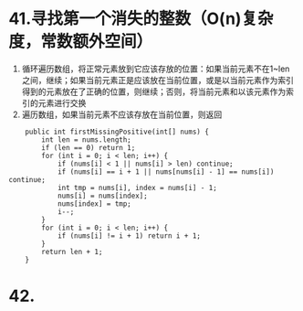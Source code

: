 # 41.寻找第一个消失的整数（O(n)复杂度，常数额外空间）
1. 循环遍历数组，将正常元素放到它应该存放的位置：如果当前元素不在1~len之间，继续；如果当前元素正是应该放在当前位置，或是以当前元素作为索引得到的元素放在了正确的位置，则继续；否则，将当前元素和以该元素作为索引的元素进行交换
2. 遍历数组，如果当前元素不应该存放在当前位置，则返回
```
    public int firstMissingPositive(int[] nums) {
        int len = nums.length;
        if (len == 0) return 1;
        for (int i = 0; i < len; i++) {
            if (nums[i] < 1 || nums[i] > len) continue;
            if (nums[i] == i + 1 || nums[nums[i] - 1] == nums[i]) continue;
            int tmp = nums[i], index = nums[i] - 1;
            nums[i] = nums[index];
            nums[index] = tmp;
            i--;
        }
        for (int i = 0; i < len; i++) {
            if (nums[i] != i + 1) return i + 1;
        }
        return len + 1;
    }
```

# 42.
